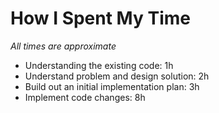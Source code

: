 # How I Spent My Time

*All times are approximate*

- Understanding the existing code: 1h
- Understand problem and design solution: 2h
- Build out an initial implementation plan: 3h
- Implement code changes: 8h
